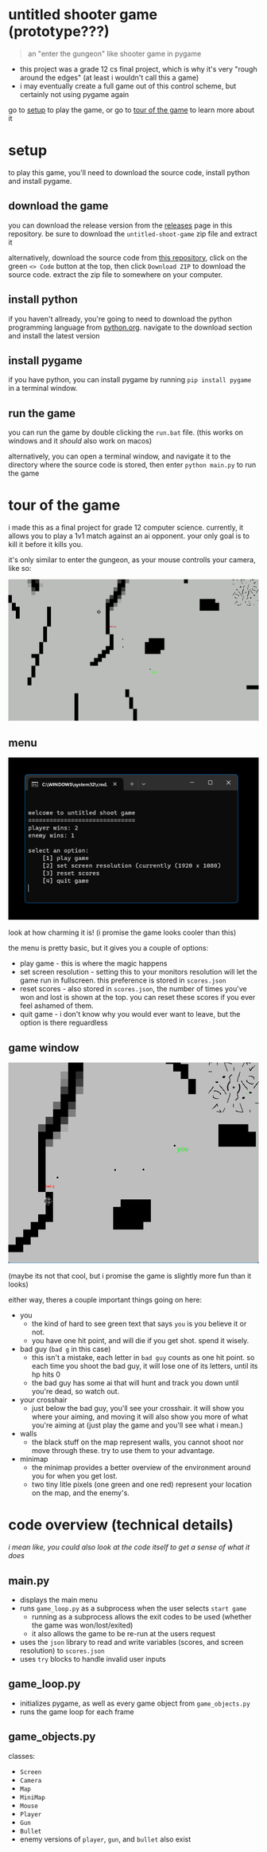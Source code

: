# untitled shooter game (prototype???)
> an "enter the gungeon" like shooter game in pygame

- this project was a grade 12 cs final project, which is why it's very "rough around the edges" (at least i wouldn't call this a game)
- i may eventually create a full game out of this control scheme, but certainly not using pygame again

go to [setup](#setup) to play the game, or go to [tour of the game](#tour-of-the-game) to learn more about it

# setup
to play this game, you'll need to download the source code, install python and install pygame.

## download the game
you can download the release version from the [releases](https://github.com/kaitwillows/cs30fp/releases) page in this repository. be sure to download the `untitled-shoot-game` zip file and extract it

alternatively, download the source code from [this repository](https://github.com/kaitwillows/cs30fp), click on the green `<> Code` button at the top, then click `Download ZIP` to download the source code. extract the zip file to somewhere on your computer.

## install python
if you haven't allready, you're going to need to download the python programming language from [python.org](https://www.python.org/downloads/). navigate to the download section and install the latest version

## install pygame
if you have python, you can install pygame by running `pip install pygame` in a terminal window. 

## run the game
you can run the game by double clicking the `run.bat` file. (this works on windows and it *should* also work on macos)

alternatively, you can open a terminal window, and navigate it to the directory where the source code is stored, then enter `python main.py` to run the game


# tour of the game

i made this as a final project for grade 12 computer science. currently, it allows you to play a 1v1 match against an ai opponent. your only goal is to kill it before it kills you.

it's only similar to enter the gungeon, as your mouse controlls your camera, like so:

![gameplay gif](./readme%20assets/gameplay.gif)

## menu
![text-based menu options](./readme%20assets/menu.png)

look at how charming it is! (i promise the game looks cooler than this)

the menu is pretty basic, but it gives you a couple of options:
- play game - this is where the magic happens
- set screen resolution - setting this to your monitors resolution will let the game run in fullscreen. this preference is stored in `scores.json`
- reset scores - also stored in `scores.json`, the number of times you've won and lost is shown at the top. you can reset these scores if you ever feel ashamed of them.
- quit game - i don't know why you would ever want to leave, but the option is there reguardless

## game window
![game window](./readme%20assets/game%20window.png)

(maybe its not that cool, but i promise the game is slightly more fun than it looks)

either way, theres a couple important things going on here:
- you
    - the kind of hard to see green text that says `you` is you believe it or not.
    - you have one hit point, and will die if you get shot. spend it wisely.
- bad guy (`bad g` in this case)
    - this isn't a mistake, each letter in `bad guy` counts as one hit point. so each time you shoot the bad guy, it will lose one of its letters, until its hp hits 0
    - the bad guy has some ai that will hunt and track you down until you're dead, so watch out.
- your crosshair
    - just below the bad guy, you'll see your crosshair. it will show you where your aiming, and moving it will also show you more of what you're aiming at (just play the game and you'll see what i mean.)
- walls
    - the black stuff on the map represent walls, you cannot shoot nor move through these. try to use them to your advantage.
- minimap
    - the minimap provides a better overview of the environment around you for when you get lost.
    - two tiny litle pixels (one green and one red) represent your location on the map, and the enemy's.


# code overview (technical details)
*i mean like, you could also look at the code itself to get a sense of what it does*

## main.py
- displays the main menu
- runs `game_loop.py` as a subprocess when the user selects `start game`
    - running as a subprocess allows the exit codes to be used (whether the game was won/lost/exited) 
    - it also allows the game to be re-run at the users request
- uses the `json` library to read and write variables (scores, and screen resolution) to `scores.json`
- uses `try` blocks to handle invalid user inputs

## game_loop.py
- initializes pygame, as well as every game object from `game_objects.py`
- runs the game loop for each frame

## game_objects.py
classes:
- `Screen`
- `Camera`
- `Map`
- `MiniMap`
- `Mouse`
- `Player`
- `Gun`
- `Bullet`
- enemy versions of `player`, `gun`, and `bullet` also exist
